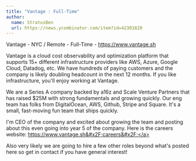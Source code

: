```yaml
---
title: "Vantage : Full-Time"
author:
  name: StratusBen
  url: https://news.ycombinator.com/item?id=42301820
---
```

Vantage - NYC &#x2F; Remote - Full-Time - <a href="https:&#x2F;&#x2F;www.vantage.sh" rel="nofollow">https:&#x2F;&#x2F;www.vantage.sh</a>

Vantage is a cloud cost observability and optimization platform that supports 15+ different infrastructure providers like AWS, Azure, Google Cloud, Datadog, etc. We have hundreds of paying customers and the company is likely doubling headcount in the next 12 months. If you like infrastructure, you&#x27;ll enjoy working at Vantage.

We are a Series A company backed by a16z and Scale Venture Partners that has raised $25M with strong fundamentals and growing quickly. Our eng team has folks from DigitalOcean, AWS, Github, Stripe and Square. It&#x27;s a small, fast-moving fun team that ships quickly.

I&#x27;m CEO of the company and excited about growing the team and posting about this even going into year 5 of the company. Here is the careers website: <a href="https:&#x2F;&#x2F;www.vantage.sh&#x2F;careers&#x2F;" rel="nofollow">https:&#x2F;&#x2F;www.vantage.sh&#x2F;careers&#x2F;</a>

Also very likely we are going to hire a few other roles beyond what&#x27;s posted here so get in contact if you have general interest!
<JobApplication />
